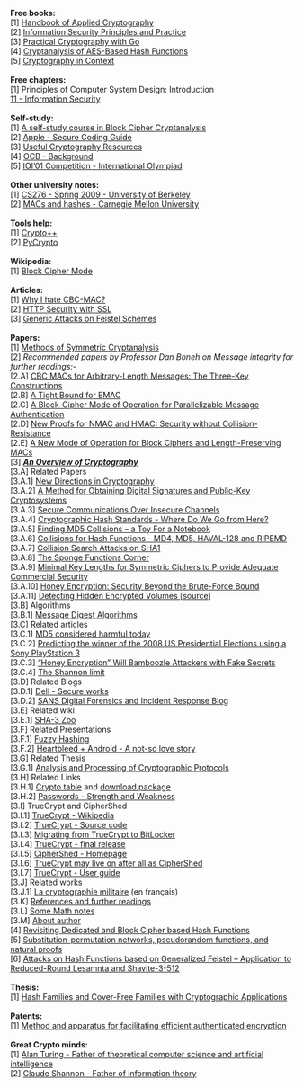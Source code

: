 <b>Free books:</b> <br>
[1] <a href="http://cacr.uwaterloo.ca/hac/">Handbook of Applied Cryptography</a><br>
[2] <a href="http://www.cse.hcmut.edu.vn/~ttqnguyet/Downloads/SIS/1_Information%20Security%20-%20Principles%20&%20Practice%20(2006).pdf">Information Security Principles and Practice</a><br>
[3] <a href="https://leanpub.com/gocrypto/read">Practical Cryptography with Go</a><br>
[4] <a href="https://online.tugraz.at/tug_online/voe_main2.getvolltext?pCurrPk=58178">Cryptanalysis of AES-Based Hash Functions</a><br>
[5] <a href="http://www.staff.science.uu.nl/~tel00101/liter/Books/CrypCont.pdf">Cryptography in Context</a><br>
<br>
<b>Free chapters:</b><br>
[1] Principles of Computer System Design: Introduction <br>
<a href="http://ocw.mit.edu/resources/res-6-004-principles-of-computer-system-design-an-introduction-spring-2009/online-textbook/protection_open_5_0.pdf">11 - Information Security</a><br>
<br>
<b>Self-study:</b><br>
[1] <a href="https://www.schneier.com/paper-self-study.pdf">A self-study course in Block Cipher Cryptanalysis</a><br>
[2] <a href="https://developer.apple.com/library/ios/documentation/Security/Conceptual/SecureCodingGuide/SecureCodingGuide.pdf">Apple - Secure Coding Guide</a><br>
[3] <a href="http://blog.cryptographyengineering.com/p/useful-cryptography-resources.html">Useful Cryptography Resources</a><br>
[4] <a href="http://web.cs.ucdavis.edu/~rogaway/ocb/ocb-back.htm">OCB - Background</a><br>
[5] <a href="http://www.ioinformatics.org/locations/ioi01/contest/A-2001-7.pdf">IOI’01 Competition - International Olympiad</a><br>
<br>
<b>Other university notes:</b><br>
[1] <a href="http://www.cs.berkeley.edu/~luca/cs276/">CS276 - Spring 2009 - University of Berkeley</a><br>
[2] <a href="https://www.google.co.in/url?sa=t&rct=j&q=&esrc=s&source=web&cd=8&cad=rja&uact=8&ved=0CFIQFjAH&url=https%3A%2F%2Fusers.ece.cmu.edu%2F~dbrumley%2Fcourses%2F18487-f13%2Fpowerpoint%2F12-crypto-mac-hashes.pptx&ei=gVZZVaLyEoOwUbOegbAO&usg=AFQjCNFY1wNXwu3TOKRQY-AB8HLMt5_O8Q&sig2=YTRQY2rd5ClJ_dk2AyIzGA&bvm=bv.93564037,d.d24">MACs and hashes - Carnegie Mellon University</a><br>
<br>
<b>Tools help:</b><br>
[1] <a href="http://www.cryptopp.com/">Crypto++</a><br>
[2] <a href="https://github.com/dlitz/pycrypto">PyCrypto</a><br>
<br>
<b>Wikipedia:</b><br>
[1] <a href="http://en.wikipedia.org/wiki/Block_cipher_mode_of_operation">Block Cipher Mode</a><br>
<br>
<b>Articles:</b><br>
[1] <a href="http://blog.cryptographyengineering.com/2013/02/why-i-hate-cbc-mac.html">Why I hate CBC-MAC?</a><br>
[2] <a href="https://www3.ntu.edu.sg/home/ehchua/programming/webprogramming/HTTP_SSL.html">HTTP Security with SSL</a><br>
[3] <a href="http://www.prism.uvsq.fr/~jap/Articles/eprint%20Generic%20Attacks%20on%20Feistel%20Schemes.pdf">Generic Attacks on Feistel Schemes</a><br>
<br>
<b>Papers:</b><br>
[1] <a href="http://research.microsoft.com/pubs/151070/state.pdf">Methods of Symmetric Cryptanalysis</a><br>
[2] <i>Recommended papers by Professor Dan Boneh on Message integrity for further readings:-</i><br>
[2.A] <a href="http://web.cs.ucdavis.edu/~rogaway/papers/3k.pdf">CBC MACs for Arbitrary-Length Messages: The Three-Key Constructions</a><br>
[2.B] <a href="http://citeseerx.ist.psu.edu/viewdoc/download?doi=10.1.1.296.6734&rep=rep1&type=pdf">A Tight Bound for EMAC</a><br>
[2.C] <a href="https://eprint.iacr.org/2001/027.pdf">A Block-Cipher Mode of Operation for Parallelizable Message Authentication</a><br>
[2.D] <a href="https://eprint.iacr.org/2006/043.pdf">New Proofs for NMAC and HMAC: Security without Collision-Resistance</a><br>
[2.E] <a href="https://www.iacr.org/archive/eurocrypt2008/49650197/49650197.pdf">A New Mode of Operation for Block Ciphers and Length-Preserving MACs</a><br>
[3] <b><i><a href="http://www.garykessler.net/library/crypto.html">An Overview of Cryptography</a></b></i><br>
[3.A] Related Papers<br>
[3.A.1] <a href="http://www-ee.stanford.edu/~hellman/publications/24.pdf">New Directions in Cryptography</a><br>
[3.A.2] <a href="http://people.csail.mit.edu/rivest/Rsapaper.pdf">A Method for Obtaining Digital Signatures and Public-Key Cryptosystems</a><br>
[3.A.3] <a href="http://www.merkle.com/1974/PuzzlesAsPublished.pdf">Secure Communications Over Insecure Channels</a><br>
[3.A.4] <a href="http://www.csee.wvu.edu/~katerina/Teaching/CS-465-Spring-2007/HashStandards.pdf">Cryptographic Hash Standards - Where Do We Go from Here?</a><br>
[3.A.5] <a href="http://cryptography.hyperlink.cz/md5/MD5_collisions.pdf">Finding MD5 Collisions – a Toy For a Notebook </a><br>
[3.A.6] <a href="http://eprint.iacr.org/2004/199.pdf">Collisions for Hash Functions - MD4, MD5, HAVAL-128 and RIPEMD</a><br>
[3.A.7] <a href="http://www.c4i.org/erehwon/shanote.pdf">Collision Search Attacks on SHA1</a><br>
[3.A.8] <a href="http://sponge.noekeon.org/">The Sponge Functions Corner</a><br>
[3.A.9] <a href="https://www.schneier.com/paper-keylength.html">Minimal Key Lengths for Symmetric Ciphers to Provide Adequate Commercial Security</a><br>
[3.A.10] <a href="http://pages.cs.wisc.edu/~rist/papers/HoneyEncryptionpre.pdf">Honey Encryption: Security Beyond the Brute-Force Bound</a><br>
[3.A.11] <a href="http://download-v2.springer.com/static/pdf/9/chp%253A10.1007%252F978-3-642-13241-4_21.pdf?token2=exp=1432177737~acl=%2Fstatic%2Fpdf%2F9%2Fchp%25253A10.1007%25252F978-3-642-13241-4_21.pdf*~hmac=cb632100945e619a57b10aaf13ee5fa3c03404a8773ab513241c75ab8a43460a">Detecting Hidden Encrypted Volumes </a> [<a href="http://link.springer.com/chapter/10.1007%2F978-3-642-13241-4_21">source</a>]<br>
[3.B] Algorithms<br>
[3.B.1] <a href="http://www.users.zetnet.co.uk/hopwood/crypto/scan/md.html">Message Digest Algorithms</a><br>
[3.C] Related articles <br>
[3.C.1] <a href="http://www.win.tue.nl/hashclash/rogue-ca/">MD5 considered harmful today</a><br>
[3.C.2] <a href="http://www.win.tue.nl/hashclash/Nostradamus/">Predicting the winner of the 2008 US Presidential Elections using a Sony PlayStation 3</a><br>
[3.C.3] <a href="http://www.technologyreview.com/news/523746/honey-encryption-will-bamboozle-attackers-with-fake-secrets/">“Honey Encryption” Will Bamboozle Attackers with Fake Secrets</a><br>
[3.C.4] <a href="http://newsoffice.mit.edu/2010/explained-shannon-0115">The Shannon limit</a><br>
[3.D] Related Blogs<br>
[3.D.1] <a href="http://www.secureworks.com/resources/blog/category/counter-threat-unit-research/">Dell - Secure works</a><br>
[3.D.2] <a href="http://digital-forensics.sans.org/blog/2009/01/07/law-is-not-a-science-admissibility-of-computer-evidence-and-md5-hashes/">SANS Digital Forensics and Incident Response Blog</a><br>
[3.E] Related wiki<br>
[3.E.1] <a href="http://ehash.iaik.tugraz.at/wiki/The_SHA-3_Zoo">SHA-3 Zoo</a><br>
[3.F] Related Presentations<br>
[3.F.1] <a href="http://www.dfrws.org/2006/proceedings/12-Kornblum-pres.pdf">Fuzzy Hashing</a><br>
[3.F.2] <a href="http://www.slideshare.net/LookoutInc/heartbleed-android">Heartbleed + Android - A not-so love story</a><br>
[3.G] Related Thesis<br>
[3.G.1] <a href="http://www.cs.ru.ac.za/research/g06c5476/Honours/CryptoProtos2009Cowie.pdf">Analysis and Processing of Cryptographic Protocols</a><br>
[3.H] Related Links<br>
[3.H.1] <a href="http://www.garykessler.net/library/byte_logic_table.html">Crypto table</a> and <a href="http://www.garykessler.net/software/cisco7.zip">download package</a><br>
[3.H.2] <a href="http://www.garykessler.net/library/password.html">Passwords - Strength and Weakness</a><br>
[3.I] TrueCrypt and CipherShed<br>
[3.I.1] <a href="http://en.wikipedia.org/wiki/TrueCrypt">TrueCrypt - Wikipedia </a><br>
[3.I.2] <a href="https://github.com/FreeApophis/TrueCrypt">TrueCrypt - Source code</a><br>
[3.I.3] <a href="http://truecrypt.sourceforge.net/">Migrating from TrueCrypt to BitLocker</a><br>
[3.I.4] <a href="https://www.grc.com/misc/truecrypt/truecrypt.htm">TrueCrypt - final release</a><br>
[3.I.5] <a href="https://ciphershed.org/">CipherShed - Homepage</a><br>
[3.I.6] <a href="http://www.ghacks.net/2014/09/19/truecrypt-may-live-on-after-all-as-ciphershed/">TrueCrypt may live on after all as CipherShed</a><br>
[3.I.7] <a href="http://www.garykessler.net/library/crypto/TrueCrypt%20User%20Guide.pdf">TrueCrypt - User guide</a><br>
[3.J] Related works<br>
[3.J.1] <a href="http://petitcolas.net/kerckhoffs/index.html">La cryptographie militaire</a> (en français) <br>
[3.K] <a href="http://www.garykessler.net/library/crypto.html#refs">References and further readings</a><br>
[3.L] <a href="http://www.garykessler.net/library/crypto.html#mathnotes">Some Math notes</a><br>
[3.M] <a href="http://www.garykessler.net/library/crypto.html#author">About author</a><br>
[4] <a href="https://eprint.iacr.org/2012/322.pdf">Revisiting Dedicated and Block Cipher based Hash Functions</a><br>
[5] <a href="http://www.ccs.neu.edu/home/viola/papers/spn.pdf">Substitution-permutation networks, pseudorandom functions, and natural proofs</a><br>
[6] <a href="https://hal.inria.fr/inria-00556679/file/sac10b.pdf">Attacks on Hash Functions based on Generalized Feistel – Application to Reduced-Round Lesamnta and Shavite-3-512</a><br>
<br>
<b>Thesis:</b><br>
[1] <a href="https://uwspace.uwaterloo.ca/bitstream/handle/10012/5532/Zaverucha_Gregory.pdf">Hash Families and Cover-Free Families with Cryptographic Applications</a><br>
<br>
<b>Patents:</b><br>
[1] <a href="http://www.google.co.in/patents/US7949129">Method and apparatus for facilitating efficient authenticated encryption</a><br>
<br>
<b>Great Crypto minds:</b><br>
[1] <a href="http://en.wikipedia.org/wiki/Alan_Turing">Alan Turing - Father of theoretical computer science and artificial intelligence</a><br>
[2] <a href="http://en.wikipedia.org/wiki/Claude_Shannon">Claude Shannon - Father of information theory</a><br>
